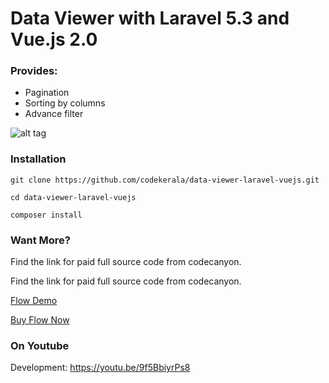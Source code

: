 # Data Viewer with Laravel 5.3 and Vue.js 2.0

### Provides:

- Pagination
- Sorting by columns
- Advance filter


![alt tag](https://github.com/codekerala/data-viewer-laravel-vuejs/raw/master/img-2.png)

### Installation
`git clone https://github.com/codekerala/data-viewer-laravel-vuejs.git`

`cd data-viewer-laravel-vuejs`

`composer install`

### Want More?

Find the link for paid full source code from codecanyon.

Find the link for paid full source code from codecanyon.

[Flow Demo](https://flow.codekerala.com)

[Buy Flow Now](https://codecanyon.net/item/flow-simple-crm-for-freelancers-and-small-businesses/22641018)


### On Youtube

Development: https://youtu.be/9f5BbiyrPs8
